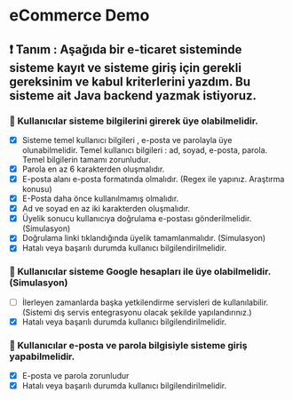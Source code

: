 # eCommerce Demo

## :exclamation: Tanım : Aşağıda bir e-ticaret sisteminde sisteme kayıt ve sisteme giriş için gerekli gereksinim ve kabul kriterlerini yazdım. Bu sisteme ait Java backend yazmak istiyoruz.

### :red_circle: Kullanıcılar sisteme bilgilerini girerek üye olabilmelidir.

- [x] Sisteme temel kullanıcı bilgileri , e-posta ve parolayla üye olunabilmelidir. Temel kullanıcı bilgileri : ad, soyad, e-posta, parola. Temel bilgilerin tamamı zorunludur.
- [x] Parola en az 6 karakterden oluşmalıdır.
- [x] E-posta alanı e-posta formatında olmalıdır. (Regex ile yapınız. Araştırma konusu)
- [x] E-Posta daha önce kullanılmamış olmalıdır.
- [x] Ad ve soyad en az iki karakterden oluşmalıdır.
- [x] Üyelik sonucu kullanıcıya doğrulama e-postası gönderilmelidir. (Simulasyon)
- [x] Doğrulama linki tıklandığında üyelik tamamlanmalıdır. (Simulasyon)
- [x] Hatalı veya başarılı durumda kullanıcı bilgilendirilmelidir.

### :red_circle: Kullanıcılar sisteme Google hesapları ile üye olabilmelidir. (Simulasyon)

- [ ] İlerleyen zamanlarda başka yetkilendirme servisleri de kullanılabilir. (Sistemi dış servis entegrasyonu olacak şekilde yapılandırınız.)
- [x] Hatalı veya başarılı durumda kullanıcı bilgilendirilmelidir.

### :red_circle: Kullanıcılar e-posta ve parola bilgisiyle sisteme giriş yapabilmelidir.

- [x] E-posta ve parola zorunludur
- [x] Hatalı veya başarılı durumda kullanıcı bilgilendirilmelidir.
